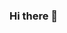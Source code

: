 ### Hi there 👋

<!--
**con-dog/con-dog** is a ✨ _special_ ✨ repository because its `README.md` (this file) appears on your GitHub profile.

Here are some ideas to get you started:

- 🔭 I’m currently working on an open source project I created called "Sillynium" to automate the creation of Selenium scripts
- 🌱 I’m currently learning Python
-->
